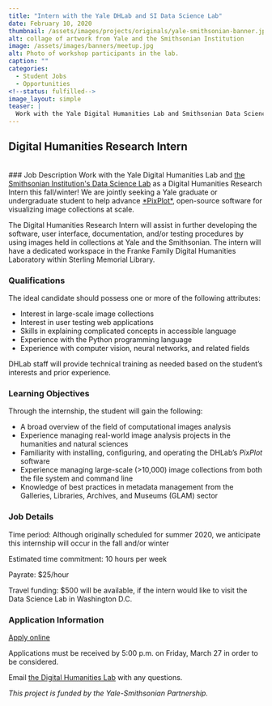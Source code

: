 ```yaml
---
title: "Intern with the Yale DHLab and SI Data Science Lab"
date: February 10, 2020
thumbnail: /assets/images/projects/originals/yale-smithsonian-banner.jpg
alt: collage of artwork from Yale and the Smithsonian Institution
image: /assets/images/banners/meetup.jpg
alt: Photo of workshop participants in the lab.
caption: ""
categories:
  - Student Jobs
  - Opportunities
<!--status: fulfilled-->
image_layout: simple
teaser: |
  Work with the Yale Digital Humanities Lab and Smithsonian Data Science Lab as a Digital Humanities Research Intern this fall/winter! We are jointly seeking a Yale graduate or undergraduate student to help advance PixPlot, open-source software for visualizing image collections at scale.
---
```


## Digital Humanities Research Intern  
<br>
### Job Description
Work with the Yale Digital Humanities Lab and <a href='https://datascience.si.edu/' target='_blank'>the Smithsonian Institution's Data Science Lab</a> as a Digital Humanities Research Intern this fall/winter! We are jointly seeking a Yale graduate or undergraduate student to help advance <a href='https://dhlab.yale.edu/projects/pixplot/' target='_blank'>*PixPlot*</a>, open-source software for visualizing image collections at scale.

The Digital Humanities Research Intern will assist in further developing the software, user interface, documentation, and/or testing procedures by using images held in collections at Yale and the Smithsonian. The intern will have a dedicated workspace in the Franke Family Digital Humanities Laboratory within Sterling Memorial Library.

### Qualifications
The ideal candidate should possess one or more of the following attributes:

- Interest in large-scale image collections
- Interest in user testing web applications
- Skills in explaining complicated concepts in accessible language
- Experience with the Python programming language
- Experience with computer vision, neural networks, and related fields

DHLab staff will provide technical training as needed based on the student’s interests and prior experience.

### Learning Objectives
Through the internship, the student will gain the following:

- A broad overview of the field of computational images analysis
- Experience managing real-world image analysis projects in the humanities and natural sciences
- Familiarity with installing, configuring, and operating the DHLab’s *PixPlot* software
- Experience managing large-scale (>10,000) image collections from both the file system and command line
- Knowledge of best practices in metadata management from the Galleries, Libraries, Archives, and Museums (GLAM) sector


### Job Details
Time period: Although originally scheduled for summer 2020, we anticipate this internship will occur in the fall and/or winter

Estimated time commitment: 10 hours per week

Payrate: $25/hour

Travel funding: $500 will be available, if the intern would like to visit the Data Science Lab in Washington D.C.

### Application Information
<a href='https://yalesurvey.ca1.qualtrics.com/jfe/form/SV_3xhURqRYV7MAZb7' target='_blank'>Apply online</a>

Applications must be received by 5:00 p.m. on Friday, March 27 in order to be considered.

Email [the Digital Humanities Lab](mailto:dhlab@yale.edu) with any questions.

*This project is funded by the Yale-Smithsonian Partnership.*
